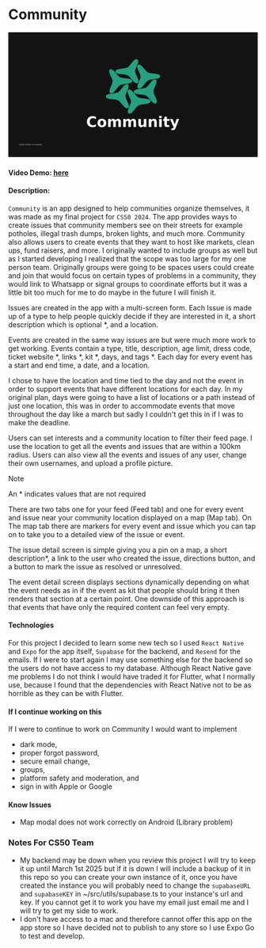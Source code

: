 # Community

![](./assets/community-app-banner.png)

#### Video Demo: [here](https://youtu.be/5mePMF3P1Dk)

#### Description:

`Community` is an app designed to help communities organize themselves, it was made as my final project for `CS50 2024`. The app provides ways to create issues that community members see on their streets for example potholes, illegal trash dumps, broken lights, and much more. Community also allows users to create events that they want to host like markets, clean ups, fund raisers, and more. I originally wanted to include groups as well but as I started developing I realized that the scope was too large for my one person team. Originally groups were going to be spaces users could create and join that would focus on certain types of problems in a community, they would link to Whatsapp or signal groups to coordinate efforts but it was a little bit too much for me to do maybe in the future I will finish it.

Issues are created in the app with a multi-screen form. Each Issue is made up of a type to help people quickly decide if they are interested in it, a short description which is optional \*, and a location.

Events are created in the same way issues are but were much more work to get working. Events contain a type, title, description, age limit, dress code, ticket website \*, links \*, kit \*, days, and tags \*. Each day for every event has a start and end time, a date, and a location.

I chose to have the location and time tied to the day and not the event in order to support events that have different locations for each day. In my original plan, days were going to have a list of locations or a path instead of just one location, this was in order to accommodate events that move throughout the day like a march but sadly I couldn't get this in if I was to make the deadline.

Users can set interests and a community location to filter their feed page. I use the location to get all the events and issues that are within a 100km radius. Users can also view all the events and issues of any user, change their own usernames, and upload a profile picture.

> [!NOTE]
> An \* indicates values that are not required

There are two tabs one for your feed (Feed tab) and one for every event and issue near your community location displayed on a map (Map tab). On The map tab there are markers for every event and issue which you can tap on to take you to a detailed view of the issue or event.

The issue detail screen is simple giving you a pin on a map, a short description\*, a link to the user who created the issue, directions button, and a button to mark the issue as resolved or unresolved.

The event detail screen displays sections dynamically depending on what the event needs as in if the event as kit that people should bring it then renders that section at a certain point. One downside of this approach is that events that have only the required content can feel very empty.

#### Technologies

For this project I decided to learn some new tech so I used `React Native` and `Expo` for the app itself, `Supabase` for the backend, and `Resend` for the emails. If I were to start again I may use something else for the backend so the users do not have access to my database. Although React Native gave me problems I do not think I would have traded it for Flutter, what I normally use, because I found that the dependencies with React Native not to be as horrible as they can be with Flutter.

#### If I continue working on this

If I were to continue to work on Community I would want to implement

- dark mode,
- proper forgot password,
- secure email change,
- groups,
- platform safety and moderation, and
- sign in with Apple or Google

#### Know Issues

- Map modal does not work correctly on Android (Library problem)

### Notes For CS50 Team

- My backend may be down when you review this project I will try to keep it up until March 1st 2025 but if it is down I will include a backup of it in this repo so you can create your own instance of it, once you have created the instance you will probably need to change the `supabaseURL` and `supabaseKEY` in ~/src/utils/supabase.ts to your instance's url and key. If you cannot get it to work you have my email just email me and I will try to get my side to work.
- I don't have access to a mac and therefore cannot offer this app on the app store so I have decided not to publish to any store so I use Expo Go to test and develop.
